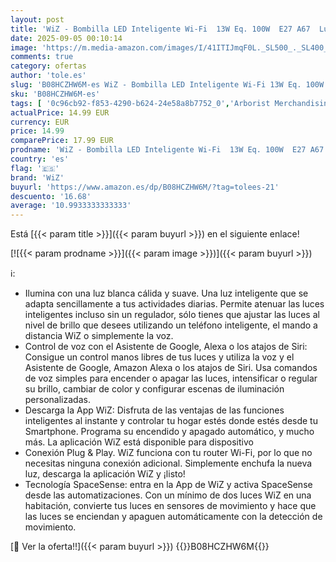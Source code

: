 ```yaml
---
layout: post
title: 'WiZ - Bombilla LED Inteligente Wi-Fi  13W Eq. 100W  E27 A67  Luz Blanca y de Colores  con tecnología SpaceSense y compatible con Alexa y Google Home'
date: 2025-09-05 00:10:14
image: 'https://m.media-amazon.com/images/I/41ITIJmqF0L._SL500_._SL400_.jpg'
comments: true
category: ofertas
author: 'tole.es'
slug: 'B08HCZHW6M-es WiZ - Bombilla LED Inteligente Wi-Fi 13W Eq. 100W E27 A67...'
sku: 'B08HCZHW6M-es'
tags: [ '0c96cb92-f853-4290-b624-24e58a8b7752_0','Arborist Merchandising Root','Bombillas','Bombillas Wi-Fi','Custom Stores','Iluminación','Iluminación LED','Iluminación y Hogar Inteligente','Productos para el hogar inteligente','Self Service','Smart Lighting Campaign','Special Features Stores','Tienda de Iluminación LED','alexa','e37d34a9-178a-4098-be78-ddb28539c2f9_0','google','home','wiz','🇪🇸', ]
actualPrice: 14.99 EUR
currency: EUR
price: 14.99
comparePrice: 17.99 EUR
prodname: 'WiZ - Bombilla LED Inteligente Wi-Fi  13W Eq. 100W  E27 A67  Luz Blanca y de Colores  con tecnología SpaceSense y compatible con Alexa y Google Home'
country: 'es'
flag: '🇪🇸'
brand: 'WiZ'
buyurl: 'https://www.amazon.es/dp/B08HCZHW6M/?tag=tolees-21'
descuento: '16.68'
average: '10.9933333333333'
---
```


Está [{{< param title >}}]({{< param buyurl >}}) en el siguiente enlace!

[![{{< param prodname >}}]({{< param image >}})]({{< param buyurl >}})

ℹ️:

- Ilumina con una luz blanca cálida y suave. Una luz inteligente que se adapta sencillamente a tus actividades diarias. Permite atenuar las luces inteligentes incluso sin un regulador, sólo tienes que ajustar las luces al nivel de brillo que desees utilizando un teléfono inteligente, el mando a distancia WiZ o simplemente la voz.
- Control de voz con el Asistente de Google, Alexa o los atajos de Siri: Consigue un control manos libres de tus luces y utiliza la voz y el Asistente de Google, Amazon Alexa o los atajos de Siri. Usa comandos de voz simples para encender o apagar las luces, intensificar o regular su brillo, cambiar de color y configurar escenas de iluminación personalizadas.
- Descarga la App WiZ: Disfruta de las ventajas de las funciones inteligentes al instante y controlar tu hogar estés donde estés desde tu Smartphone. Programa su encendido y apagado automático, y mucho más. La aplicación WiZ está disponible para dispositivo
- Conexión Plug & Play. WiZ funciona con tu router Wi-Fi, por lo que no necesitas ninguna conexión adicional. Simplemente enchufa la nueva luz, descarga la aplicación WiZ y ¡listo!
- Tecnología SpaceSense: entra en la App de WiZ y activa SpaceSense desde las automatizaciones. Con un mínimo de dos luces WiZ en una habitación, convierte tus luces en sensores de movimiento y hace que las luces se enciendan y apaguen automáticamente con la detección de movimiento.

[🛒 Ver la oferta!!]({{< param buyurl >}})
{{<world>}}B08HCZHW6M{{</world>}}
